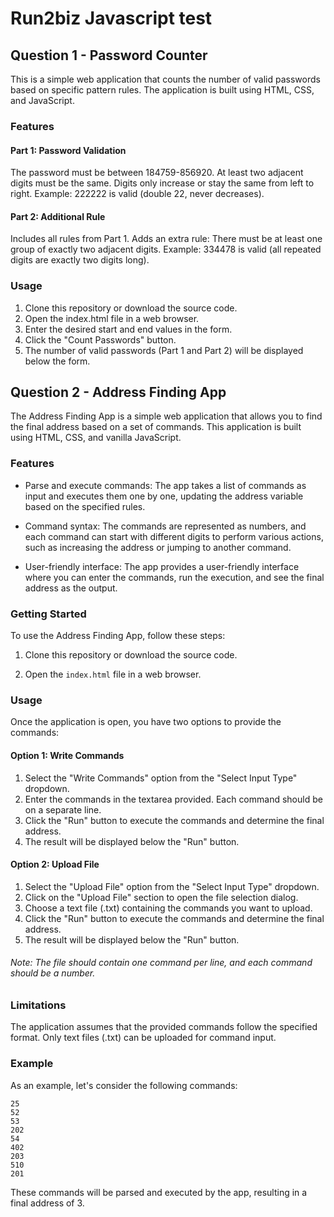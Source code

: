 # Run2biz Javascript test
## Question 1 - Password Counter
This is a simple web application that counts the number of valid passwords based on specific pattern rules. The application is built using HTML, CSS, and JavaScript.
### Features
#### Part 1: Password Validation
The password must be between 184759-856920.
At least two adjacent digits must be the same.
Digits only increase or stay the same from left to right.
Example: 222222 is valid (double 22, never decreases).
#### Part 2: Additional Rule
Includes all rules from Part 1.
Adds an extra rule: There must be at least one group of exactly two adjacent digits.
Example: 334478 is valid (all repeated digits are exactly two digits long).

### Usage
1. Clone this repository or download the source code.
2. Open the index.html file in a web browser.
3. Enter the desired start and end values in the form.
4. Click the "Count Passwords" button.
5. The number of valid passwords (Part 1 and Part 2) will be displayed below the form.

## Question 2 - Address Finding App

The Address Finding App is a simple web application that allows you to find the final address based on a set of commands. This application is built using HTML, CSS, and vanilla JavaScript.

### Features

- Parse and execute commands: The app takes a list of commands as input and executes them one by one, updating the address variable based on the specified rules.

- Command syntax: The commands are represented as numbers, and each command can start with different digits to perform various actions, such as increasing the address or jumping to another command.

- User-friendly interface: The app provides a user-friendly interface where you can enter the commands, run the execution, and see the final address as the output.

### Getting Started

To use the Address Finding App, follow these steps:

1. Clone this repository or download the source code.

2. Open the `index.html` file in a web browser.

### Usage
Once the application is open, you have two options to provide the commands:

#### Option 1: Write Commands
1. Select the "Write Commands" option from the "Select Input Type" dropdown.
2. Enter the commands in the textarea provided. Each command should be on a separate line.
3. Click the "Run" button to execute the commands and determine the final address.
4. The result will be displayed below the "Run" button.

#### Option 2: Upload File
1. Select the "Upload File" option from the "Select Input Type" dropdown.
2. Click on the "Upload File" section to open the file selection dialog.
3. Choose a text file (.txt) containing the commands you want to upload.
4. Click the "Run" button to execute the commands and determine the final address.
5. The result will be displayed below the "Run" button.
###### Note: The file should contain one command per line, and each command should be a number.

### Limitations
The application assumes that the provided commands follow the specified format.
Only text files (.txt) can be uploaded for command input.

### Example

As an example, let's consider the following commands:

```
25
52
53
202
54
402
203
510
201
```

These commands will be parsed and executed by the app, resulting in a final address of 3.
